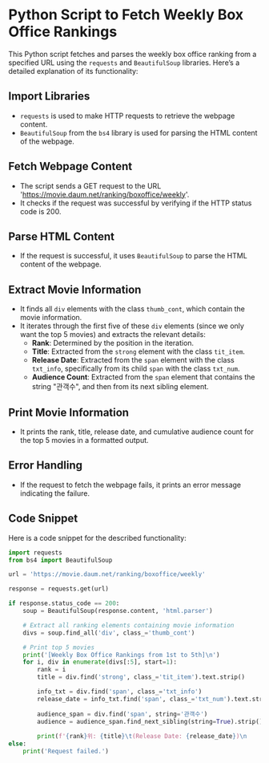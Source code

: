# Python Script to Fetch Weekly Box Office Rankings

This Python script fetches and parses the weekly box office ranking from a specified URL using the `requests` and `BeautifulSoup` libraries. Here’s a detailed explanation of its functionality:

## Import Libraries

- `requests` is used to make HTTP requests to retrieve the webpage content.
- `BeautifulSoup` from the `bs4` library is used for parsing the HTML content of the webpage.

## Fetch Webpage Content

- The script sends a GET request to the URL 'https://movie.daum.net/ranking/boxoffice/weekly'.
- It checks if the request was successful by verifying if the HTTP status code is 200.

## Parse HTML Content

- If the request is successful, it uses `BeautifulSoup` to parse the HTML content of the webpage.

## Extract Movie Information

- It finds all `div` elements with the class `thumb_cont`, which contain the movie information.
- It iterates through the first five of these `div` elements (since we only want the top 5 movies) and extracts the relevant details:
  - **Rank**: Determined by the position in the iteration.
  - **Title**: Extracted from the `strong` element with the class `tit_item`.
  - **Release Date**: Extracted from the `span` element with the class `txt_info`, specifically from its child `span` with the class `txt_num`.
  - **Audience Count**: Extracted from the `span` element that contains the string "관객수", and then from its next sibling element.

## Print Movie Information

- It prints the rank, title, release date, and cumulative audience count for the top 5 movies in a formatted output.

## Error Handling

- If the request to fetch the webpage fails, it prints an error message indicating the failure.

## Code Snippet

Here is a code snippet for the described functionality:

```python
import requests
from bs4 import BeautifulSoup

url = 'https://movie.daum.net/ranking/boxoffice/weekly'

response = requests.get(url)

if response.status_code == 200:
    soup = BeautifulSoup(response.content, 'html.parser')

    # Extract all ranking elements containing movie information
    divs = soup.find_all('div', class_='thumb_cont')

    # Print top 5 movies
    print('[Weekly Box Office Rankings from 1st to 5th]\n')
    for i, div in enumerate(divs[:5], start=1):
        rank = i
        title = div.find('strong', class_='tit_item').text.strip()

        info_txt = div.find('span', class_='txt_info')
        release_date = info_txt.find('span', class_='txt_num').text.strip()
        
        audience_span = div.find('span', string='관객수')
        audience = audience_span.find_next_sibling(string=True).strip().replace('명', '')
        
        print(f'{rank}위: {title}\t(Release Date: {release_date})\n     (Cumulative Audience: {audience})\n')
else:
    print('Request failed.')
